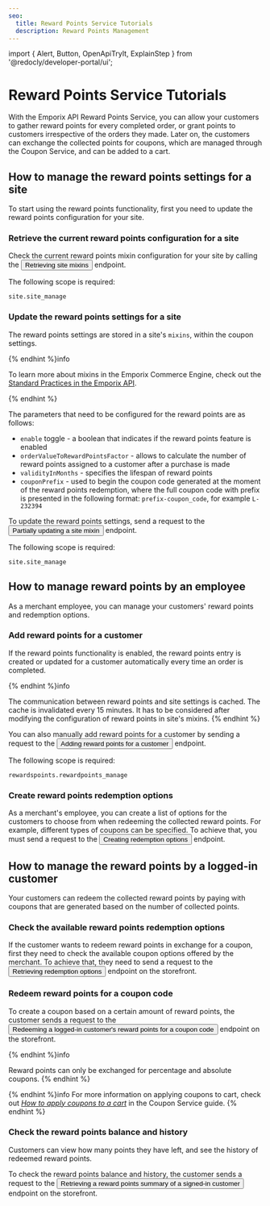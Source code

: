 ```yaml
---
seo:
  title: Reward Points Service Tutorials
  description: Reward Points Management
---
```


import {
  Alert,
  Button,
  OpenApiTryIt,
  ExplainStep
 } from '@redocly/developer-portal/ui';


# Reward Points Service Tutorials

With the Emporix API Reward Points Service, you can allow your customers to gather reward points for every completed order, or grant points to customers irrespective of the orders they made. Later on, the customers can exchange the collected points for coupons, which are managed through the Coupon Service, and can be added to a cart.
 
## How to manage the reward points settings for a site

To start using the reward points functionality, first you need to update the reward points configuration for your site.

### Retrieve the current reward points configuration for a site

Check the current reward points mixin configuration for your site by calling the <nobr><Button to="/openapi/site-settings/#operation/GET-site-settings-list-site-mixins" size="small">Retrieving site mixins</Button></nobr> endpoint.

The following scope is required: 

```
site.site_manage
```

<OpenApiTryIt
  definitionId="site-settings"
  operationId="GET-site-settings-list-site-mixins"
/>

### Update the reward points settings for a site

The reward points settings are stored in a site's `mixins`, within the coupon settings.

{% endhint %}info

To learn more about mixins in the Emporix Commerce Engine, check out the [Standard Practices in the Emporix API](/content/standard-practices.mdx).

{% endhint %}

The parameters that need to be configured for the reward points are as follows:

* `enable` toggle - a boolean that indicates if the reward points feature is enabled
* `orderValueToRewardPointsFactor` - allows to calculate the number of reward points assigned to a customer after a purchase is made
* `validityInMonths` - specifies the lifespan of reward points
* `couponPrefix` - used to begin the coupon code generated at the moment of the reward points redemption, where the full coupon code with prefix is presented in the following format: `prefix-coupon_code`, for example `L-232394`

To update the reward points settings, send a request to the <nobr><Button to="/openapi/site-settings/#operation/PATCH-site-settings-update-site-mixin" size="small">Partially updating a site mixin</Button></nobr> endpoint.

The following scope is required: 

```
site.site_manage
```

<OpenApiTryIt
  definitionId="site-settings"
  operationId="PATCH-site-settings-update-site-mixin"
  defaultExample="Reward points update"
/>


## How to manage reward points by an employee

As a merchant employee, you can manage your customers' reward points and redemption options.

### Add reward points for a customer

If the reward points functionality is enabled, the reward points entry is created or updated for a customer automatically every time an order is completed.

{% endhint %}info

The communication between reward points and site settings is cached. The cache is invalidated every 15 minutes. It has to be considered after modifying the configuration of reward points in site's mixins.
{% endhint %}

You can also manually add reward points for a customer by sending a request to the <nobr><Button to="/openapi/reward-points/#operation/POST-reward-points-add-customer-reward-points" size="small">Adding reward points for a customer</Button></nobr> endpoint.

The following scope is required: 

```
rewardspoints.rewardpoints_manage
```

<OpenApiTryIt
  definitionId="reward-points"
  operationId="POST-reward-points-add-customer-reward-points"
/>

### Create reward points redemption options

As a merchant's employee, you can create a list of options for the customers to choose from when redeeming the collected reward points. For example, different types of coupons can be specified.
To achieve that, you must send a request to the <nobr><Button to="/openapi/reward-points/#operation/POST-reward-points-create-redeem-options" size="small">Creating redemption options</Button></nobr> endpoint.

<OpenApiTryIt
  definitionId="reward-points"
  operationId="POST-reward-points-create-redeem-options"
/>


## How to manage the reward points by a logged-in customer

Your customers can redeem the collected reward points by paying with coupons that are generated based on the number of collected points.

### Check the available reward points redemption options

If the customer wants to redeem reward points in exchange for a coupon, first they need to check the available coupon options offered by the merchant. To achieve that, they need to send a request to the <nobr><Button to="/openapi/reward-points/#operation/GET-reward-points-list-redeem-options" size="small">Retrieving redemption options</Button></nobr> endpoint on the storefront.

<OpenApiTryIt
  definitionId="reward-points"
  operationId="GET-reward-points-list-redeem-options"
/>

### Redeem reward points for a coupon code 

To create a coupon based on a certain amount of reward points, the customer sends a request to the <nobr><Button to="/openapi/reward-points/#operation/POST-reward-points-redeem-logged-customer-reward-points-coupon" size="small">Redeeming a logged-in customer's reward points for a coupon code</Button></nobr> endpoint on the storefront.

{% endhint %}info

Reward points can only be exchanged for percentage and absolute coupons.
{% endhint %}

<OpenApiTryIt
  definitionId="reward-points"
  operationId="POST-reward-points-redeem-logged-customer-reward-points-coupon"
/>


{% endhint %}info
For more information on applying coupons to cart, check out [*How to apply coupons to a cart*](/content/coupon/#how-to-apply-coupons-to-a-cart) in the Coupon Service guide.
{% endhint %}

### Check the reward points balance and history

Customers can view how many points they have left, and see the history of redeemed reward points.

To check the reward points balance and history, the customer sends a request to the <nobr><Button to="/openapi/reward-points/#operation/GET-reward-points-retrieve-logged-customer-reward-summary" size="small">Retrieving a reward points summary of a signed-in customer</Button></nobr> endpoint on the storefront.

<OpenApiTryIt
  definitionId="reward-points"
  operationId="GET-reward-points-retrieve-logged-customer-reward-summary"
/>
